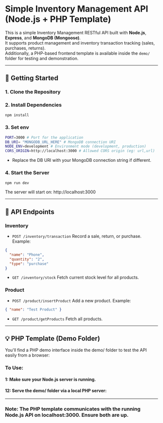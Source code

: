 # Simple Inventory Management API (Node.js + PHP Template)

This is a simple Inventory Management RESTful API built with **Node.js**, **Express**, and **MongoDB (Mongoose)**.  
It supports product management and inventory transaction tracking (sales, purchases, returns).  
Additionally, a PHP-based frontend template is available inside the `demo/` folder for testing and demonstration.

---

## 🚀 Getting Started

### 1. Clone the Repository

### 2. Install Dependencies
```sh
npm install
```

### 3. Set env
```bash
PORT=3000 # Port for the application
DB_URI= "MONGODB_URL_HERE" # MongoDB connection URI
NODE_ENV=development # Environment mode (development, production)
CORS_ORIGIN=http://localhost:3000 # Allowed CORS origin (eg: url,url)
```
* Replace the DB URI with your MongoDB connection string if different.

### 4. Start the Server
```bash
npm run dev
```

The server will start on: http://localhost:3000

---

## 🧪 API Endpoints

### Inventory

* ```POST /inventory/transaction```
Record a sale, return, or purchase.
Example:
```json
{
  "name": "Phone",
  "quantity": "2",
  "type": "purchase"
}
```

* ```GET /inventory/stock```
Fetch current stock level for all products.

### Product

* ```POST /product/insertProduct```
Add a new product.
Example:
```json
{ "name": "Test Product" }
```

* ```GET /product/getProducts```
Fetch all products.

---

## 💡 PHP Template (Demo Folder)

You'll find a PHP demo interface inside the demo/ folder to test the API easily from a browser:

### To Use:
#### 1: Make sure your Node.js server is running.
#### 12: Serve the demo/ folder via a local PHP server:

---

### Note: The PHP template communicates with the running Node.js API on localhost:3000. Ensure both are up.